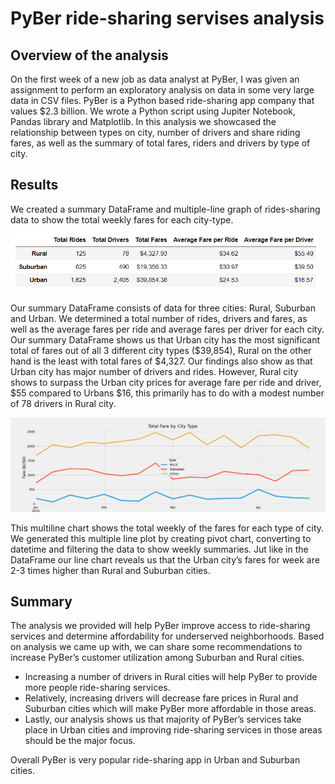 # PyBer ride-sharing servises analysis

## Overview of the analysis
On the first week of a new job as data analyst at PyBer, I was given an assignment to perform an exploratory analysis on data in some very large data in CSV files. PyBer is a Python based ride-sharing app company that values $2.3 billion. We wrote a Python script using Jupiter Notebook, Pandas library and Matplotlib. In this analysis we showcased the relationship between types on city, number of drivers and share riding fares, as well as the summary of total fares, riders and drivers by type of city.


## Results
We created a summary DataFrame and multiple-line graph of rides-sharing data to show the total weekly fares for each city-type. 
![pyber_summary_df](https://github.com/kossakova/PyBer_Analysis/blob/main/Screenshots/pyber_summary_df.png)

Our summary DataFrame consists of data for three cities: Rural, Suburban and Urban. We determined a total number of rides, drivers and fares, as well as the average fares per ride and average fares per driver for each city. Our summary DataFrame shows us that Urban city has the most significant total of fares out of all 3 different city types ($39,854), Rural on the other hand is the least with total fares of $4,327. Our findings also show as that Urban city has major number of drivers and rides. However, Rural city shows to surpass the Urban city prices for average fare per ride and driver, $55 compared to Urbans $16, this primarily has to do with a modest number of 78 drivers in Rural city. 

![PyBer_fare_summary](https://github.com/kossakova/PyBer_Analysis/blob/main/analysis/PyBer_fare_summary.png)

This multiline chart shows the total weekly of the fares for each type of city. We generated this multiple line plot by creating pivot chart, converting to datetime and filtering the data to show weekly summaries.  Jut like in the DataFrame our line chart reveals us that the Urban city’s fares for week are 2-3 times higher than Rural and Suburban cities.

## Summary
The analysis we provided will help PyBer improve access to ride-sharing services and determine affordability for underserved neighborhoods.  Based on analysis we came up with, we can share some recommendations to increase PyBer’s customer utilization among Suburban and Rural cities. 
- Increasing a number of drivers in Rural cities will help PyBer to provide more people ride-sharing services. 
- Relatively, increasing drivers will decrease fare prices in Rural and Suburban cities which will make PyBer more affordable in those areas.  
- Lastly, our analysis shows us that majority of PyBer’s services take place in Urban cities and improving ride-sharing services in those areas should be the major focus. 

Overall PyBer is very popular ride-sharing app in Urban and Suburban cities. 
